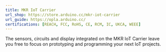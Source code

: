 ```yaml
---
title: MKR IoT Carrier
url_shop: https://store.arduino.cc/mkr-iot-carrier
url_guide: https://opla.arduino.cc/
certifications: [REACH, FCC, RoHS, CE, RCM, IC, UKCA, WEEE]
---
```


The sensors, circuits and display integrated on the MKR IoT Carrier leave you free to focus on prototyping and programming your next IoT projects.